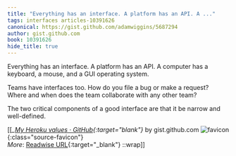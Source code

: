 ```yaml
---
title: "Everything has an interface. A platform has an API. A ..."
tags: interfaces articles-10391626
canonical: https://gist.github.com/adamwiggins/5687294
author: gist.github.com
book: 10391626
hide_title: true
---
```


Everything has an interface. A platform has an API. A computer has a keyboard, a mouse, and a GUI operating system.

Teams have interfaces too. How do you file a bug or make a request? Where and when does the team collaborate with any other team?

The two critical components of a good interface are that it be narrow and well-defined.


[[<cite>_[My Heroku values · GitHub](https://gist.github.com/adamwiggins/5687294){:target="_blank"}_</cite> by gist.github.com ![favicon](https://s2.googleusercontent.com/s2/favicons?domain=gist.github.com){:class="source-favicon"}<br>
_More_: [Readwise URL](https://readwise.io/open/212473815){:target="_blank"}
::wrap]]